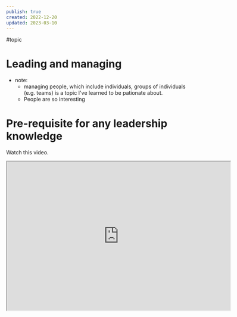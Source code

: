 ```yaml
---
publish: true
created: 2022-12-20
updated: 2023-03-10
---
```


#topic

# Leading and managing
- note: 
    - managing people, which include individuals, groups of individuals (e.g. teams) is a topic I've learned to be pationate about. 
    - People are so interesting

# Pre-requisite for any leadership knowledge

Watch this video.

<iframe style="height:400px;width:600px;"src="https://www.youtube.com/embed/fW8amMCVAJQ"></iframe>
